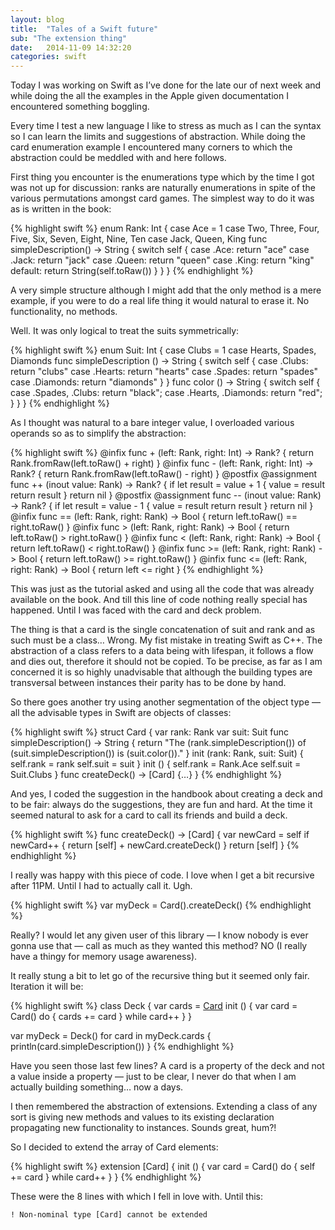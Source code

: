 ```yaml
---
layout: blog
title:  "Tales of a Swift future"
sub: "The extension thing"
date:   2014-11-09 14:32:20
categories: swift
---
```


Today I was working on Swift as I’ve done for the late our of next week and while doing the all the examples in the Apple given documentation I encountered something boggling.

Every time I test a new language I like to stress as much as I can the syntax so I can learn the limits and suggestions of abstraction. While doing the card enumeration example I encountered many corners to which the abstraction could be meddled with and here follows.

First thing you encounter is the enumerations type which by the time I got was not up for discussion: ranks are naturally enumerations in spite of the various permutations amongst card games. The simplest way to do it was as is written in the book:

{% highlight swift %}
enum Rank: Int {
	case Ace = 1
	case Two, Three, Four, Five, Six, Seven, Eight, Nine, Ten
	case Jack, Queen, King
	func simpleDescription() -> String {
		switch self {
		case .Ace:
			return "ace"
		case .Jack:
			return "jack"
		case .Queen:
			return "queen"
		case .King:
			return "king"
		default:
			return String(self.toRaw())
		}
	}
}
{% endhighlight %}

A very simple structure although I might add that the only method is a mere example, if you were to do a real life thing it would natural to erase it. No functionality, no methods.

Well. It was only logical to treat the suits symmetrically:

{% highlight swift %}
enum Suit: Int {
	case Clubs = 1
	case Hearts, Spades, Diamonds
	func simpleDescription () -> String {
		switch self {
		case .Clubs:
			return "clubs"
		case .Hearts:
			return "hearts"
		case .Spades:
			return "spades"
		case .Diamonds:
			return "diamonds"
		}
	}
	func color () -> String {
		switch self {
		case .Spades, .Clubs:
			return "black";
		case .Hearts, .Diamonds:
			return "red";
		}
	}
}
{% endhighlight %}

As I thought was natural to a bare integer value, I overloaded various operands so as to simplify the abstraction:

{% highlight swift %}
@infix func + (left: Rank, right: Int) -> Rank? {
	return Rank.fromRaw(left.toRaw() + right)
}
@infix func - (left: Rank, right: Int) -> Rank? {
	return Rank.fromRaw(left.toRaw() - right)
}
@postfix @assignment func ++ (inout value: Rank) -> Rank? {
	if let result = value + 1 {
		value = result
		return result
	}
	return nil
}
@postfix @assignment func -- (inout value: Rank) -> Rank? {
	if let result = value - 1 {
		value = result
		return result
	}
	return nil
}
@infix func == (left: Rank, right: Rank) -> Bool {
	return left.toRaw() == right.toRaw()
}
@infix func > (left: Rank, right: Rank) -> Bool {
    return left.toRaw() > right.toRaw()
}
@infix func < (left: Rank, right: Rank) -> Bool {
    return left.toRaw() < right.toRaw()
}
@infix func >= (left: Rank, right: Rank) -> Bool {
    return left.toRaw() >= right.toRaw()
}
@infix func <= (left: Rank, right: Rank) -> Bool {
    return left <= right
}
{% endhighlight %}

This was just as the tutorial asked and using all the code that was already available on the book. And till this line of code nothing really special has happened. Until I was faced with the card and deck problem.

The thing is that a card is the single concatenation of suit and rank and as such must be a class… Wrong. My fist mistake in treating Swift as C++. The abstraction of a class refers to a data being with lifespan, it follows a flow and dies out, therefore it should not be copied. To be precise, as far as I am concerned it is so highly unadvisable that although the building types are transversal between instances their parity has to be done by hand.

So there goes another try using another segmentation of the object type — all the advisable types in Swift are objects of classes:

{% highlight swift %}
struct Card {
    var rank: Rank
    var suit: Suit
    func simpleDescription() -> String {
        return "The \(rank.simpleDescription()) of \(suit.simpleDescription()) is \(suit.color())."
    }
    init (rank: Rank, suit: Suit) {
        self.rank = rank
        self.suit = suit
    }
    init () {
        self.rank = Rank.Ace
        self.suit = Suit.Clubs
    }
    func createDeck() -> [Card] {…}
}
{% endhighlight %}

And yes, I coded the suggestion in the handbook about creating a deck and to be fair: always do the suggestions, they are fun and hard. At the time it seemed natural to ask for a card to call its friends and build a deck.

{% highlight swift %}
func createDeck() -> [Card] {
    var newCard = self
    if newCard++ {
        return [self] + newCard.createDeck()
    }
    return [self]
}
{% endhighlight %}

I really was happy with this piece of code. I love when I get a bit recursive after 11PM. Until I had to actually call it. Ugh.

{% highlight swift %}
var myDeck = Card().createDeck()
{% endhighlight %}

Really? I would let any given user of this library — I know nobody is ever gonna use that — call as much as they wanted this method? NO (I really have a thingy for memory usage awareness).

It really stung a bit to let go of the recursive thing but it seemed only fair. Iteration it will be:

{% highlight swift %}
class Deck {
    var cards = [Card]()
    init () {
        var card = Card()
        do {
            cards += card
        } while card++
    }
}

var myDeck = Deck()
for card in myDeck.cards {
    println(card.simpleDescription())
}
{% endhighlight %}

Have you seen those last few lines? A card is a property of the deck and not a value inside a property — just to be clear, I never do that when I am actually building something… now a days.

I then remembered the abstraction of extensions. Extending a class of any sort is giving new methods and values to its existing declaration propagating new functionality to instances. Sounds great, hum?!

So I decided to extend the array of Card elements:

{% highlight swift %}
extension [Card] {
    init () {
        var card = Card()
        do {
            self += card
        } while card++
    }
}
{% endhighlight %}

These were the 8 lines with which I fell in love with. Until this:

	! Non-nominal type [Card] cannot be extended
